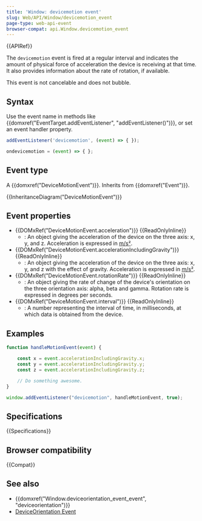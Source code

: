 ```yaml
---
title: 'Window: devicemotion event'
slug: Web/API/Window/devicemotion_event
page-type: web-api-event
browser-compat: api.Window.devicemotion_event
---
```


{{APIRef}}

The `devicemotion` event is fired at a regular interval and indicates the amount of physical force of acceleration the device is receiving at that time. It also provides information about the rate of rotation, if available.

This event is not cancelable and does not bubble.

## Syntax

Use the event name in methods like {{domxref("EventTarget.addEventListener", "addEventListener()")}}, or set an event handler property.

```js
addEventListener('devicemotion', (event) => { });

ondevicemotion = (event) => { };
```

## Event type

A {{domxref("DeviceMotionEvent")}}. Inherits from {{domxref("Event")}}.

{{InheritanceDiagram("DeviceMotionEvent")}}

## Event properties

- {{DOMxRef("DeviceMotionEvent.acceleration")}} {{ReadOnlyInline}}
  - : An object giving the acceleration of the device on the three axis: x, y, and z. Acceleration is expressed in [m/s²](https://en.wikipedia.org/wiki/Meter_per_second_squared).
- {{DOMxRef("DeviceMotionEvent.accelerationIncludingGravity")}} {{ReadOnlyInline}}
  - : An object giving the acceleration of the device on the three axis: x, y, and z with the effect of gravity. Acceleration is expressed in [m/s²](https://en.wikipedia.org/wiki/Meter_per_second_squared).
- {{DOMxRef("DeviceMotionEvent.rotationRate")}} {{ReadOnlyInline}}
  - : An object giving the rate of change of the device's orientation on the three orientation axis: alpha, beta and gamma. Rotation rate is expressed in degrees per seconds.
- {{DOMxRef("DeviceMotionEvent.interval")}} {{ReadOnlyInline}}
  - : A number representing the interval of time, in milliseconds, at which data is obtained from the device.

## Examples

```js
function handleMotionEvent(event) {

    const x = event.accelerationIncludingGravity.x;
    const y = event.accelerationIncludingGravity.y;
    const z = event.accelerationIncludingGravity.z;

    // Do something awesome.
}

window.addEventListener("devicemotion", handleMotionEvent, true);
```

## Specifications

{{Specifications}}

## Browser compatibility

{{Compat}}

## See also

- {{domxref("Window.deviceorientation_event_event", "deviceorientation")}}
- [DeviceOrientation Event](https://www.w3.org/TR/orientation-event/#devicemotion)
